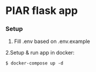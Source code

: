 # PIAR flask app

### Setup
1. Fill .env based on .env.example

2.Setup & run app in docker:
```
$ docker-compose up -d
```

